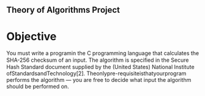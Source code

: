 ## Theory of Algorithms Project

# Objective
You must write a programin the C programming language that calculates the SHA-256 checksum of an input. The algorithm is speciﬁed in the Secure Hash Standard document supplied by the (United States) National Institute ofStandardsandTechnology[2]. Theonlypre-requisiteisthatyourprogram performs the algorithm — you are free to decide what input the algorithm should be performed on.
